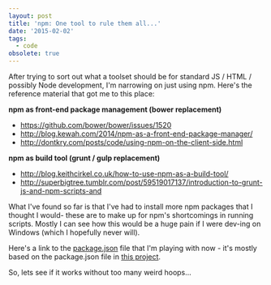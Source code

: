 ```yaml
---
layout: post
title: 'npm: One tool to rule them all...'
date: '2015-02-02'
tags:
  - code
obsolete: true
---
```


After trying to sort out what a toolset should be for standard JS / HTML / possibly Node development, I'm narrowing on just using npm. Here's the reference material that got me to this place:

<strong>npm as front-end package management (bower replacement)</strong>

<ul>
	<li><a href="https://github.com/bower/bower/issues/1520">https://github.com/bower/bower/issues/1520</a></li>
	<li><a href="http://blog.kewah.com/2014/npm-as-a-front-end-package-manager/">http://blog.kewah.com/2014/npm-as-a-front-end-package-manager/</a></li>
	<li><a href="http://dontkry.com/posts/code/using-npm-on-the-client-side.html">http://dontkry.com/posts/code/using-npm-on-the-client-side.html</a></li>
</ul>
<strong>npm as build tool (grunt / gulp replacement)</strong>
<ul>
	<li><a href="http://blog.keithcirkel.co.uk/how-to-use-npm-as-a-build-tool/">http://blog.keithcirkel.co.uk/how-to-use-npm-as-a-build-tool/</a></li>
	<li><a href="http://superbigtree.tumblr.com/post/59519017137/introduction-to-grunt-js-and-npm-scripts-and">http://superbigtree.tumblr.com/post/59519017137/introduction-to-grunt-js-and-npm-scripts-and</a></li>
</ul>
What I've found so far is that I've had to install more npm packages that I thought I would- these are to make up for npm's shortcomings in running scripts. Mostly I can see how this would be a huge pain if I were dev-ing on Windows (which I hopefully never will).

Here's a link to the <a href="https://github.com/funkfinger/jungle-gym/blob/master/package.json">package.json</a> file that I'm playing with now - it's mostly based on the package.json file in <a href="https://github.com/keithamus/npm-scripts-example">this project</a>.

So, lets see if it works without too many weird hoops...
